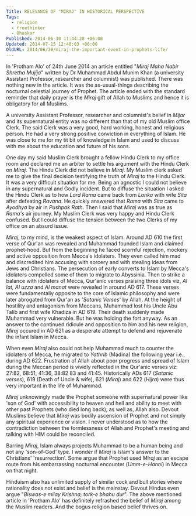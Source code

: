```yaml
---
Title: RELEVANCE OF "MIRAJ" IN HISTORICAL PERSPECTIVE
Tags:
  - religion
  - freethinker
  - Bhaskar
Published: 2014-06-30 11:44:28 +06:00
Updated: 2014-07-15 12:40:03 +06:00
OldURL: 2014/06/30/miraj-the-important-event-in-prophets-life/
---
```


In 'Protham Alo' of 24th June 2014 an article entitled "<em>Miraj Maha Nabir Shretha Mujija</em>" written by Dr Muhammad Abdul Munim Khan (a university Assistant Professor, researcher and columnist) was published. There was nothing new in the article. It was the as-usual-things describing the nocturnal celestial journey of Prophet. The article ended with the standard reminder that daily prayer is the <em>Miraj</em> gift of Allah to Muslims and hence it is obligatory for all Muslims. 

A university Assistant Professor, researcher and columnist's belief in <em>Mijar</em> and its supernatural entity was no different than that of my old Muslim office Clerk. The said Clerk was a very good, hard working, honest and religious person. He had a very strong positive conviction in everything of Islam. He was close to me for my tit bit of knowledge in Islam and used to discuss with me about the education and future of his sons. 

One day my said Muslim Clerk brought a fellow Hindu Clerk to my office room and declared me an arbiter to settle his argument with the Hindu Clerk on <em>Miraj</em>. The Hindu Clerk did not believe in <em>Miraj</em>. My Muslim clerk asked me to give the final decision testifying the truth of <em>Miraj</em> to the Hindu Clerk. It was a very difficult situation for me. Being an agnostic I could not believe in any supernatural and Godly incident. But to diffuse the situation I asked the Hindu Clerk as to how <em>Lord Rama</em> came back from <em>Lanka</em> with wife <em>Sita</em> after defeating <em>Ravana</em>. He quickly answered that <em>Rama</em> with <em>Sita</em> came to <em>Ayodhya</em> by air in <em>Pushpak Rath</em>. Then I said that <em>Miraj</em> was as true as <em>Rama's</em> air journey. My Muslim Clerk was very happy and Hindu Clerk confused. But I could diffuse the tension between the two Clerks of my office on an absurd issue. 

<em>Miraj</em>, to my mind, is the weakest aspect of Islam. Around AD 610 the first verse of Qur'an was revealed and Muhammad founded Islam and claimed prophet-hood. But from the beginning he faced scornful rejection, mockery and active opposition from Mecca's idolaters. They even called him mad and discredited him accusing with sorcery and with stealing ideas from Jews and Christians. The persecution of early converts to Islam by Mecca's idolaters compelled some of them to migrate to Abyssinia. Then to strike a balance with idolaters of Mecca, Qur'anic verses praising three idols viz, <em>Al lat, Al uzza</em> and <em>Al manat</em> were revealed in around AD 617. These verses were fundamentally opposite to the core of Islamic philosophy and were later abrogated from Qur'an as '<em>Satanic Verses</em>' by Allah. At the height of hostility and antagonism from Meccans, Muhammad lost his Uncle Abu Talib and first wife Khadiza in AD 619. Their death suddenly made Muhammad very vulnerable. But he was holding the fort anyway. As an answer to the continued ridicule and opposition to him and his new religion, <em>Miraj</em> occured in AD 621 as a desperate attempt to defend and rejuvenate the infant Islam in Mecca. 

When even <em>Miraj</em> also could not help Muhammad much to counter the idolaters of Mecca, he migrated to <em>Yathrib</em> (Madina) the following year i.e., during AD 622. Frustration of Allah about poor progress and spread of Islam during the Meccan period is vividly reflected in the Qur'anic verses viz: 27:82, 68:51, 41:36, 38:82 83 and 41:45.  Historically ADs 617 (<em>Satanic verses</em>), 619 (Death of Uncle &amp; wife), 621 (<em>Miraj</em>) and 622 (<em>Hijra</em>) were thus very important in the life of Muhammad.

<em>Miraj</em> unknowingly made the Prophet someone with supernatural power like 'son of God' with accessibility to heaven and hell and ability to meet with other past Prophets (who died long back), as well as, Allah also. Devout Muslims believe that <em>Miraj</em> was bodily ascension of Prophet and not simply any spiritual experience or vision. I never understood as to how the contradiction between the formlessness of Allah and Prophet's meeting and talking with HIM could be reconciled.

Barring <em>Miraj</em>, Islam always projects Muhammad to be a human being and not any 'son-of-God' type. I wonder if <em>Miraj</em> is Islam's answer to the Christians' 'resurrection'. Some argue that Prophet used <em>Miraj</em> as an escape route from his embarrassing nocturnal encounter (<em>Umm-e-Hanni</em>) in Mecca on that night. 

Hinduism also has unlimited supply of similar cock and bull stories where rationality does not exist and belief is the mainstay. Devout Hindus even argue "<em>Biswas-e milay Krishna; tork-e bhahu dur</em>". The above mentioned article in 'Protham Alo' has definitely refrashed the belief of <em>Miraj</em> among the Muslim readers. And the bogus religion based belief thrives on. 
